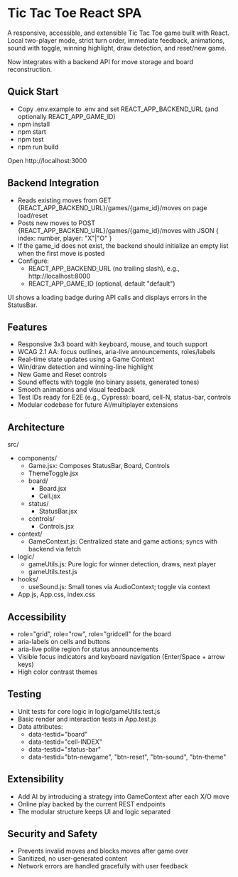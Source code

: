 # Tic Tac Toe React SPA

A responsive, accessible, and extensible Tic Tac Toe game built with React. Local two-player mode, strict turn order, immediate feedback, animations, sound with toggle, winning highlight, draw detection, and reset/new game.

Now integrates with a backend API for move storage and board reconstruction.

## Quick Start

- Copy .env.example to .env and set REACT_APP_BACKEND_URL (and optionally REACT_APP_GAME_ID)
- npm install
- npm start
- npm test
- npm run build

Open http://localhost:3000

## Backend Integration

- Reads existing moves from GET {REACT_APP_BACKEND_URL}/games/{game_id}/moves on page load/reset
- Posts new moves to POST {REACT_APP_BACKEND_URL}/games/{game_id}/moves with JSON { index: number, player: "X"|"O" }
- If the game_id does not exist, the backend should initialize an empty list when the first move is posted
- Configure:
  - REACT_APP_BACKEND_URL (no trailing slash), e.g., http://localhost:8000
  - REACT_APP_GAME_ID (optional, default "default")

UI shows a loading badge during API calls and displays errors in the StatusBar.

## Features

- Responsive 3x3 board with keyboard, mouse, and touch support
- WCAG 2.1 AA: focus outlines, aria-live announcements, roles/labels
- Real-time state updates using a Game Context
- Win/draw detection and winning-line highlight
- New Game and Reset controls
- Sound effects with toggle (no binary assets, generated tones)
- Smooth animations and visual feedback
- Test IDs ready for E2E (e.g., Cypress): board, cell-N, status-bar, controls
- Modular codebase for future AI/multiplayer extensions

## Architecture

src/
- components/
  - Game.jsx: Composes StatusBar, Board, Controls
  - ThemeToggle.jsx
  - board/
    - Board.jsx
    - Cell.jsx
  - status/
    - StatusBar.jsx
  - controls/
    - Controls.jsx
- context/
  - GameContext.js: Centralized state and game actions; syncs with backend via fetch
- logic/
  - gameUtils.js: Pure logic for winner detection, draws, next player
  - gameUtils.test.js
- hooks/
  - useSound.js: Small tones via AudioContext; toggle via context
- App.js, App.css, index.css

## Accessibility

- role="grid", role="row", role="gridcell" for the board
- aria-labels on cells and buttons
- aria-live polite region for status announcements
- Visible focus indicators and keyboard navigation (Enter/Space + arrow keys)
- High color contrast themes

## Testing

- Unit tests for core logic in logic/gameUtils.test.js
- Basic render and interaction tests in App.test.js
- Data attributes:
  - data-testid="board"
  - data-testid="cell-INDEX"
  - data-testid="status-bar"
  - data-testid="btn-newgame", "btn-reset", "btn-sound", "btn-theme"

## Extensibility

- Add AI by introducing a strategy into GameContext after each X/O move
- Online play backed by the current REST endpoints
- The modular structure keeps UI and logic separated

## Security and Safety

- Prevents invalid moves and blocks moves after game over
- Sanitized, no user-generated content
- Network errors are handled gracefully with user feedback
